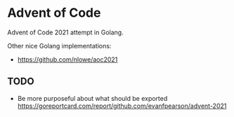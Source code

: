 # Advent of Code

Advent of Code 2021 attempt in Golang.

Other nice Golang implementations:

- https://github.com/nlowe/aoc2021

## TODO

- Be more purposeful about what should be exported https://goreportcard.com/report/github.com/evanfpearson/advent-2021

